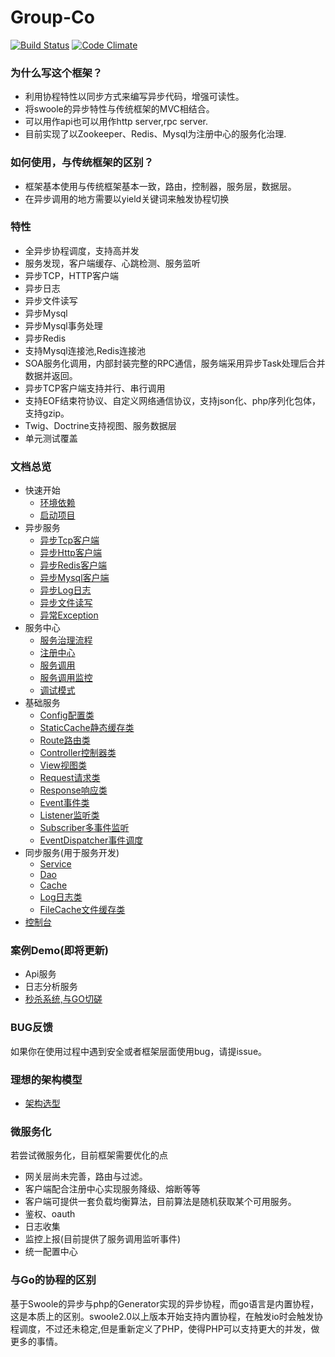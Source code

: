 # Group-Co

[![Build Status](https://travis-ci.org/fucongcong/co-framework.svg?branch=master)](https://travis-ci.org/fucongcong/Group-Co)  [![Code Climate](https://codeclimate.com/github/fucongcong/co-framework/badges/gpa.svg)](https://github.com/fucongcong/Group-Co)

### 为什么写这个框架？

* 利用协程特性以同步方式来编写异步代码，增强可读性。
* 将swoole的异步特性与传统框架的MVC相结合。
* 可以用作api也可以用作http server,rpc server.
* 目前实现了以Zookeeper、Redis、Mysql为注册中心的服务化治理.

### 如何使用，与传统框架的区别？

* 框架基本使用与传统框架基本一致，路由，控制器，服务层，数据层。
* 在异步调用的地方需要以yield关键词来触发协程切换

### 特性

* 全异步协程调度，支持高并发
* 服务发现，客户端缓存、心跳检测、服务监听
* 异步TCP，HTTP客户端
* 异步日志
* 异步文件读写
* 异步Mysql
* 异步Mysql事务处理
* 异步Redis
* 支持Mysql连接池,Redis连接池
* SOA服务化调用，内部封装完整的RPC通信，服务端采用异步Task处理后合并数据并返回。
* 异步TCP客户端支持并行、串行调用
* 支持EOF结束符协议、自定义网络通信协议，支持json化、php序列化包体，支持gzip。
* Twig、Doctrine支持视图、服务数据层
* 单元测试覆盖

### 文档总览

* 快速开始
  * [环境依赖](doc/yin-yan/huan-jing-yi-lai.md)
  * [启动项目](doc/yin-yan/qi-dong-xiang-mu.md)
* 异步服务
  * [异步Tcp客户端](doc/kuang-jia-fu-wu/yi-bu-tcp-ke-hu-duan.md)
  * [异步Http客户端](doc/kuang-jia-fu-wu/yi-bu-http-ke-hu-duan.md)
  * [异步Redis客户端](doc/kuang-jia-fu-wu/sd.md)
  * [异步Mysql客户端](doc/kuang-jia-fu-wu/yi-bu-mysql-ke-hu-duan.md)
  * [异步Log日志](doc/kuang-jia-fu-wu/yi-bu-log.md)
  * [异步文件读写](doc/kuang-jia-fu-wu/yi-bu-wen-jian-du-xie.md)
  * [异常Exception](doc/kuang-jia-fu-wu/yi-chang-exception.md)
* 服务中心
  * [服务治理流程](doc/fu-wu-zhong-xin/fu-wu-zhi-li-liu-cheng.md)
  * [注册中心](doc/fu-wu-zhong-xin/zhu-ce-zhong-xin.md)
  * [服务调用](doc/fu-wu-zhong-xin/yi-bu-http-server-zhong-shi-yong-fu-wu.md)
  * [服务调用监控](doc/fu-wu-zhong-xin/fu-wu-diao-yong-jian-kong.md)
  * [调试模式](doc/fu-wu-zhong-xin/diao-shi-mo-shi.md)
* 基础服务
  * [Config配置类](doc/ji-chu-fu-wu/config.md)
  * [StaticCache静态缓存类](doc/ji-chu-fu-wu/staticcache.md)
  * [Route路由类](doc/ji-chu-fu-wu/routelu-you-lei.md)
  * [Controller控制器类](doc/ji-chu-fu-wu/controllerkong-zhi-qi-lei.md)
  * [View视图类](doc/ji-chu-fu-wu/viewshi-tu-lei.md)
  * [Request请求类](doc/ji-chu-fu-wu/requestqing-qiu-lei.md)
  * [Response响应类](doc/ji-chu-fu-wu/responsexiang-ying-lei.md)
  * [Event事件类](doc/ji-chu-fu-wu/eventshi-jian-lei.md)
  * [Listener监听类](doc/ji-chu-fu-wu/listenerjian-ting-lei.md)
  * [Subscriber多事件监听](doc/ji-chu-fu-wu/subscriberduo-shi-jian-jian-ting.md)
  * [EventDispatcher事件调度](doc/ji-chu-fu-wu/eventdispatchershi-jian-diao-du-lei.md)
* 同步服务\(用于服务开发\)
  * [Service](doc/tong-bu-fu-wu/service.md)
  * [Dao](doc/tong-bu-fu-wu/dao.md)
  * [Cache](doc/tong-bu-fu-wu/rediscache.md)
  * [Log日志类](doc/tong-bu-fu-wu/logri-zhi-lei.md)
  * [FileCache文件缓存类](doc/tong-bu-fu-wu/filecachewen-jian-huan-cun-lei.md)
* [控制台](doc/kong-zhi-tai/kong-zhi-tai.md)

### 案例Demo(即将更新)
- Api服务
- 日志分析服务
- [秒杀系统,与GO切磋](https://github.com/fucongcong/GroupCo/tree/co/seckill)

### BUG反馈
如果你在使用过程中遇到安全或者框架层面使用bug，请提issue。

### 理想的架构模型
- [架构选型](doc/fu-wu-zhong-xin/jiagou.md)

### 微服务化
若尝试微服务化，目前框架需要优化的点
- 网关层尚未完善，路由与过滤。
- 客户端配合注册中心实现服务降级、熔断等等
- 客户端可提供一套负载均衡算法，目前算法是随机获取某个可用服务。
- 鉴权、oauth
- 日志收集
- 监控上报(目前提供了服务调用监听事件)
- 统一配置中心

### 与Go的协程的区别
基于Swoole的异步与php的Generator实现的异步协程，而go语言是内置协程，这是本质上的区别。swoole2.0以上版本开始支持内置协程，在触发io时会触发协程调度，不过还未稳定,但是重新定义了PHP，使得PHP可以支持更大的并发，做更多的事情。

